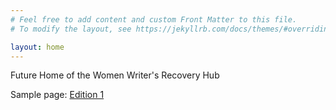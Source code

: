 ```yaml
---
# Feel free to add content and custom Front Matter to this file.
# To modify the layout, see https://jekyllrb.com/docs/themes/#overriding-theme-defaults

layout: home
---
```


Future Home of the Women Writer's Recovery Hub

Sample page: [Edition 1](Metzerott_ch1.html)
